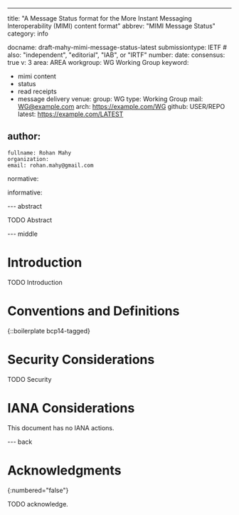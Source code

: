 ---
title: "A Message Status format for the More Instant Messaging Interoperability (MIMI) content format"
abbrev: "MIMI Message Status"
category: info

docname: draft-mahy-mimi-message-status-latest
submissiontype: IETF  # also: "independent", "editorial", "IAB", or "IRTF"
number:
date:
consensus: true
v: 3
area: AREA
workgroup: WG Working Group
keyword:
 - mimi content
 - status
 - read receipts
 - message delivery
venue:
  group: WG
  type: Working Group
  mail: WG@example.com
  arch: https://example.com/WG
  github: USER/REPO
  latest: https://example.com/LATEST

author:
 -
    fullname: Rohan Mahy
    organization:  
    email: rohan.mahy@gmail.com

normative:

informative:



--- abstract

TODO Abstract


--- middle

# Introduction

TODO Introduction


# Conventions and Definitions

{::boilerplate bcp14-tagged}


# Security Considerations

TODO Security


# IANA Considerations

This document has no IANA actions.


--- back

# Acknowledgments
{:numbered="false"}

TODO acknowledge.
